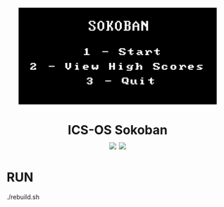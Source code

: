 <h1 align="center">
  <br />
  <img src="./assets/logo.png" alt="icon" width="450px" />
  <br/>
  <br/>
  ICS-OS Sokoban
  <br/>
  <img src="https://img.shields.io/badge/status-development-yellow.svg" />
  <img src="https://img.shields.io/badge/gcc-v5.4.0-green.svg" />
  <br/>
</h1>

# RUN
./rebuild.sh